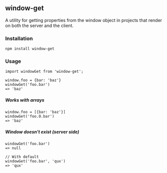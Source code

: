 ## window-get

A utility for getting properties from the window object in projects that render on both the server and the client.

### Installation

```
npm install window-get
```

### Usage

```
import windowGet from 'window-get';

window.foo = {bar: 'baz'}
windowGet('foo.bar')
=> 'baz'
```

##### Works with arrays

```
window.foo = [{bar: 'baz'}]
windowGet('foo.0.bar')
=> 'baz'
```

##### Window doesn't exist (server side)

```
windowGet('foo.bar')
=> null

// With default
windowGet('foo.bar', 'qux')
=> 'qux'
```

